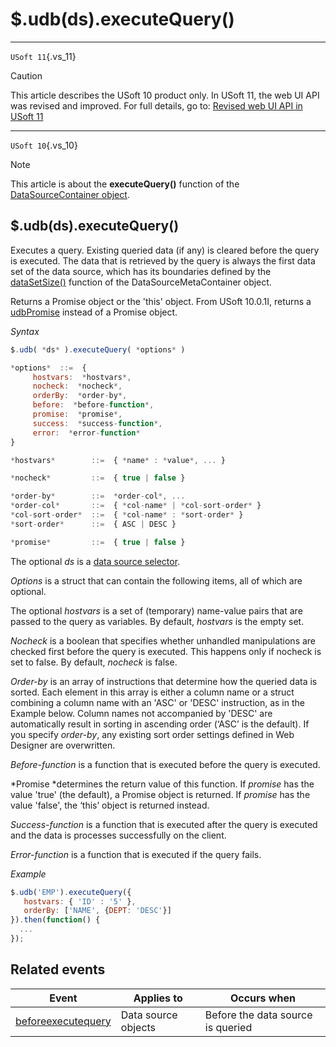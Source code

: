 # $.udb(ds).executeQuery()



----

`USoft 11`{.vs_11}

> [!CAUTION]
> This article describes the USoft 10 product only.
> In USoft 11, the web UI API was revised and improved. For full details, go to:
> [Revised web UI API in USoft 11](/docs/Web%20and%20app%20UIs/UDB%20udb/Revised%20web%20UI%20API%20in%20USoft%2011.md)

----

`USoft 10`{.vs_10}

> [!NOTE]
> This article is about the **executeQuery()** function of the [DataSourceContainer object](/docs/Web%20and%20app%20UIs/UDB%20DataSourceContainer).

## **$.udb(ds).executeQuery()**

Executes a query. Existing queried data (if any) is cleared before the query is executed. The data that is retrieved by the query is always the first data set of the data source, which has its boundaries defined by the [dataSetSize()](/docs/Web%20and%20app%20UIs/UDB%20DataSourceMetaContainer/udbMetadsdataSetSize.md) function of the DataSourceMetaContainer object.

Returns a Promise object or the 'this' object. From USoft 10.0.1I, returns a [udbPromise](/docs/Web%20and%20app%20UIs/JavaScript/Promises%20for%20asynchronous%20Javascript.md) instead of a Promise object.

*Syntax*

```js
$.udb( *ds* ).executeQuery( *options* )

*options*  ::=  {
     hostvars:  *hostvars*,
     nocheck:  *nocheck*,
     orderBy:  *order-by*,
     before:  *before-function*,
     promise:  *promise*,
     success:  *success-function*,
     error:  *error-function*
}

*hostvars*        ::=  { *name* : *value*, ... }

*nocheck*         ::=  { true | false }

*order-by*        ::=  *order-col*, ...
*order-col*       ::=  { *col-name* | *col-sort-order* }
*col-sort-order*  ::=  { *col-name* : *sort-order* }
*sort-order*      ::=  { ASC | DESC }

*promise*         ::=  { true | false }
```

The optional *ds* is a [data source selector](/docs/Web%20and%20app%20UIs/UDB%20DataSourceMetaContainer/UDB%20DataSourceMetaContainer%20object.md).

*Options* is a struct that can contain the following items, all of which are optional.

The optional *hostvars* is a set of (temporary) name-value pairs that are passed to the query as variables. By default, *hostvars* is the empty set.

*Nocheck* is a boolean that specifies whether unhandled manipulations are checked first before the query is executed. This happens only if nocheck is set to false. By default, *nocheck* is false.

*Order-by* is an array of instructions that determine how the queried data is sorted. Each element in this array is either a column name or a struct combining a column name with an 'ASC' or 'DESC' instruction, as in the Example below. Column names not accompanied by 'DESC' are automatically result in sorting in ascending order (‘ASC’ is the default). If you specify *order-by*, any existing sort order settings defined in Web Designer are overwritten.

*Before-function* is a function that is executed before the query is executed.

*Promise *determines the return value of this function. If *promise* has the value 'true' (the default), a Promise object is returned. If *promise* has the value 'false', the ‘this’ object is returned instead.

*Success-function* is a function that is executed after the query is executed and the data is processes successfully on the client.

*Error-function* is a function that is executed if the query fails.

*Example*

```js
$.udb('EMP').executeQuery({
   hostvars: { 'ID' : '5' },
   orderBy: ['NAME', {DEPT: 'DESC'}]
}).then(function() {
  ...
});

```

## Related events

|**Event**|**Applies to**|**Occurs when**|
|--------|--------|--------|
|[beforeexecutequery](/docs/Web%20and%20app%20UIs/UDB%20Events/beforeexecutequery.md)|Data source objects|Before the data source is queried|



 